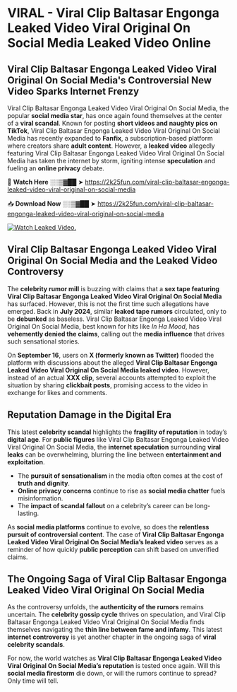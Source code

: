# VIRAL - Viral Clip Baltasar Engonga Leaked Video Viral Original On Social Media Leaked Video Online

## **Viral Clip Baltasar Engonga Leaked Video Viral Original On Social Media's Controversial New Video Sparks Internet Frenzy**  

Viral Clip Baltasar Engonga Leaked Video Viral Original On Social Media, the popular **social media star**, has once again found themselves at the center of a **viral scandal**. Known for posting **short videos and naughty pics on TikTok**, Viral Clip Baltasar Engonga Leaked Video Viral Original On Social Media has recently expanded to **Fanfix**, a subscription-based platform where creators share **adult content**. However, a **leaked video** allegedly featuring Viral Clip Baltasar Engonga Leaked Video Viral Original On Social Media has taken the internet by storm, igniting intense **speculation** and fueling an **online privacy** debate.  

🔴 **Watch Here** ░░▒▓██ ➤ https://2k25fun.com/viral-clip-baltasar-engonga-leaked-video-viral-original-on-social-media  

📥 **Download Now** ░░▒▓██ ➤ https://2k25fun.com/viral-clip-baltasar-engonga-leaked-video-viral-original-on-social-media  

[![Watch Leaked Video.](https://miro.medium.com/v2/resize:fit:828/format:webp/1*cilzJN44JGOrTw9NJCrNHA.gif "Watch Leaked Video")](https://2k25fun.com/viral-clip-baltasar-engonga-leaked-video-viral-original-on-social-media)

## **Viral Clip Baltasar Engonga Leaked Video Viral Original On Social Media and the Leaked Video Controversy**  

The **celebrity rumor mill** is buzzing with claims that a **sex tape featuring Viral Clip Baltasar Engonga Leaked Video Viral Original On Social Media** has surfaced. However, this is not the first time such allegations have emerged. Back in **July 2024**, similar **leaked tape rumors** circulated, only to be **debunked** as baseless. Viral Clip Baltasar Engonga Leaked Video Viral Original On Social Media, best known for hits like *In Ha Mood*, has **vehemently denied the claims**, calling out the **media influence** that drives such sensational stories.  

On **September 16**, users on **X (formerly known as Twitter)** flooded the platform with discussions about the alleged **Viral Clip Baltasar Engonga Leaked Video Viral Original On Social Media leaked video**. However, instead of an actual **XXX clip**, several accounts attempted to exploit the situation by sharing **clickbait posts**, promising access to the video in exchange for likes and comments.  

## **Reputation Damage in the Digital Era**  

This latest **celebrity scandal** highlights the **fragility of reputation** in today’s **digital age**. For **public figures** like Viral Clip Baltasar Engonga Leaked Video Viral Original On Social Media, the **internet speculation** surrounding **viral leaks** can be overwhelming, blurring the line between **entertainment and exploitation**.  

- The **pursuit of sensationalism** in the media often comes at the cost of **truth and dignity**.  
- **Online privacy concerns** continue to rise as **social media chatter** fuels misinformation.  
- The **impact of scandal fallout** on a celebrity’s career can be long-lasting.  

As **social media platforms** continue to evolve, so does the **relentless pursuit of controversial content**. The case of **Viral Clip Baltasar Engonga Leaked Video Viral Original On Social Media’s leaked video** serves as a reminder of how quickly **public perception** can shift based on unverified claims.  

## **The Ongoing Saga of Viral Clip Baltasar Engonga Leaked Video Viral Original On Social Media**  

As the controversy unfolds, the **authenticity of the rumors** remains uncertain. The **celebrity gossip cycle** thrives on speculation, and Viral Clip Baltasar Engonga Leaked Video Viral Original On Social Media finds themselves navigating the **thin line between fame and infamy**. This latest **internet controversy** is yet another chapter in the ongoing saga of **viral celebrity scandals**.  

For now, the world watches as **Viral Clip Baltasar Engonga Leaked Video Viral Original On Social Media’s reputation** is tested once again. Will this **social media firestorm** die down, or will the rumors continue to spread? Only time will tell.